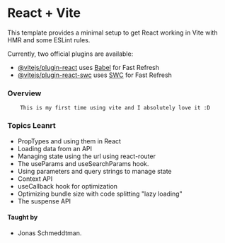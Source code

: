 # React + Vite

This template provides a minimal setup to get React working in Vite with HMR and some ESLint rules.

Currently, two official plugins are available:

- [@vitejs/plugin-react](https://github.com/vitejs/vite-plugin-react/blob/main/packages/plugin-react/README.md) uses [Babel](https://babeljs.io/) for Fast Refresh
- [@vitejs/plugin-react-swc](https://github.com/vitejs/vite-plugin-react-swc) uses [SWC](https://swc.rs/) for Fast Refresh

### Overview

`    This is my first time using vite and I absolutely love it :D`

### Topics Leanrt

- PropTypes and using them in React
- Loading data from an API
- Managing state using the url using react-router
- The useParams and useSearchParams hook.
- Using parameters and query strings to manage state
- Context API
- useCallback hook for optimization
- Optimizing bundle size with code splitting "lazy loading"
- The suspense API

#### Taught by

- Jonas Schmeddtman.
